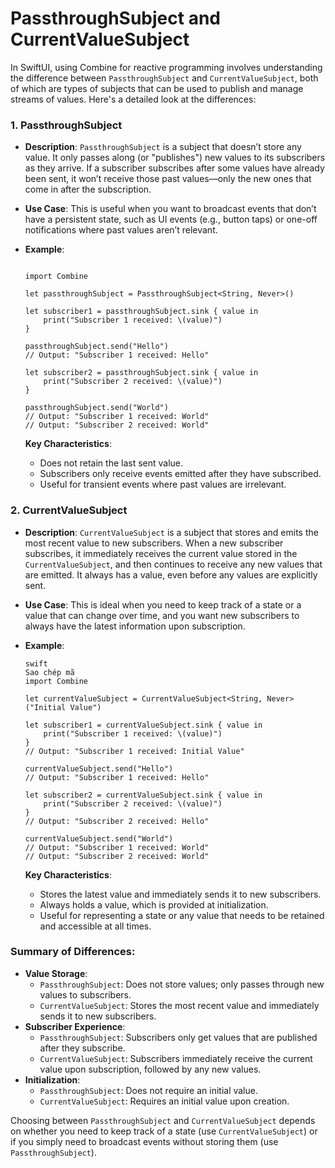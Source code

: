 # PassthroughSubject and CurrentValueSubject

In SwiftUI, using Combine for reactive programming involves understanding the difference between `PassthroughSubject` and `CurrentValueSubject`, both of which are types of subjects that can be used to publish and manage streams of values. Here's a detailed look at the differences:

### 1. **PassthroughSubject**

- **Description**: `PassthroughSubject` is a subject that doesn’t store any value. It only passes along (or "publishes") new values to its subscribers as they arrive. If a subscriber subscribes after some values have already been sent, it won’t receive those past values—only the new ones that come in after the subscription.

- **Use Case**: This is useful when you want to broadcast events that don’t have a persistent state, such as UI events (e.g., button taps) or one-off notifications where past values aren’t relevant.

- **Example**:

  ```
  
  import Combine
  
  let passthroughSubject = PassthroughSubject<String, Never>()
  
  let subscriber1 = passthroughSubject.sink { value in
      print("Subscriber 1 received: \(value)")
  }
  
  passthroughSubject.send("Hello")
  // Output: "Subscriber 1 received: Hello"
  
  let subscriber2 = passthroughSubject.sink { value in
      print("Subscriber 2 received: \(value)")
  }
  
  passthroughSubject.send("World")
  // Output: "Subscriber 1 received: World"
  // Output: "Subscriber 2 received: World"
  ```

  **Key Characteristics**:

  - Does not retain the last sent value.
  - Subscribers only receive events emitted after they have subscribed.
  - Useful for transient events where past values are irrelevant.

### 2. **CurrentValueSubject**

- **Description**: `CurrentValueSubject` is a subject that stores and emits the most recent value to new subscribers. When a new subscriber subscribes, it immediately receives the current value stored in the `CurrentValueSubject`, and then continues to receive any new values that are emitted. It always has a value, even before any values are explicitly sent.

- **Use Case**: This is ideal when you need to keep track of a state or a value that can change over time, and you want new subscribers to always have the latest information upon subscription.

- **Example**:

  ```
  swift
  Sao chép mã
  import Combine
  
  let currentValueSubject = CurrentValueSubject<String, Never>("Initial Value")
  
  let subscriber1 = currentValueSubject.sink { value in
      print("Subscriber 1 received: \(value)")
  }
  // Output: "Subscriber 1 received: Initial Value"
  
  currentValueSubject.send("Hello")
  // Output: "Subscriber 1 received: Hello"
  
  let subscriber2 = currentValueSubject.sink { value in
      print("Subscriber 2 received: \(value)")
  }
  // Output: "Subscriber 2 received: Hello"
  
  currentValueSubject.send("World")
  // Output: "Subscriber 1 received: World"
  // Output: "Subscriber 2 received: World"
  ```

  **Key Characteristics**:

  - Stores the latest value and immediately sends it to new subscribers.
  - Always holds a value, which is provided at initialization.
  - Useful for representing a state or any value that needs to be retained and accessible at all times.

### **Summary of Differences**:

- **Value Storage**:
  - `PassthroughSubject`: Does not store values; only passes through new values to subscribers.
  - `CurrentValueSubject`: Stores the most recent value and immediately sends it to new subscribers.
- **Subscriber Experience**:
  - `PassthroughSubject`: Subscribers only get values that are published after they subscribe.
  - `CurrentValueSubject`: Subscribers immediately receive the current value upon subscription, followed by any new values.
- **Initialization**:
  - `PassthroughSubject`: Does not require an initial value.
  - `CurrentValueSubject`: Requires an initial value upon creation.

Choosing between `PassthroughSubject` and `CurrentValueSubject` depends on whether you need to keep track of a state (use `CurrentValueSubject`) or if you simply need to broadcast events without storing them (use `PassthroughSubject`).